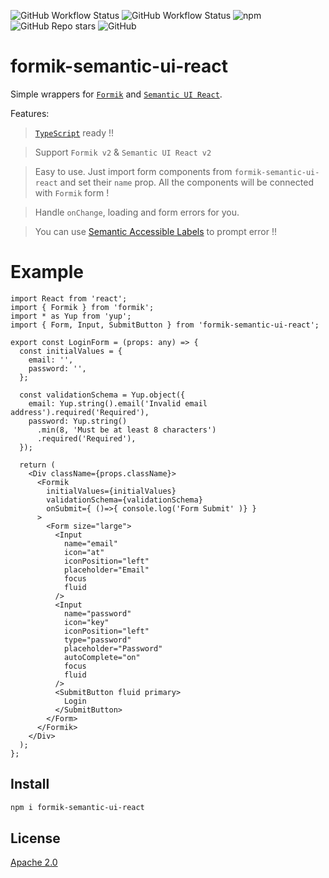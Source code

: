 ![GitHub Workflow Status](https://img.shields.io/github/workflow/status/jt501/formik-semantic-ui-react/Release?label=Release&logo=github&style=for-the-badge)
![GitHub Workflow Status](https://img.shields.io/github/workflow/status/jt501/formik-semantic-ui-react/CI?logo=github&style=for-the-badge)
![npm](https://img.shields.io/npm/dw/formik-semantic-ui-react?color=orange&logo=npm&style=for-the-badge)
![GitHub Repo stars](https://img.shields.io/github/stars/jt501/formik-semantic-ui-react?color=yellow&logo=github&style=for-the-badge)
![GitHub](https://img.shields.io/github/license/jt501/formik-semantic-ui-react?color=red&style=for-the-badge)

# formik-semantic-ui-react

Simple wrappers for [`Formik`](https://formik.org/) and [`Semantic UI React`](https://react.semantic-ui.com/).

Features:
> [`TypeScript`](https://www.typescriptlang.org/) ready !!

> Support `Formik v2` & `Semantic UI React v2`

> Easy to use. Just import form components from `formik-semantic-ui-react` and set their `name` prop. All the components will be connected with `Formik` form !

> Handle `onChange`, loading and form errors for you.

> You can use [Semantic Accessible Labels](https://react.semantic-ui.com/collections/form/#states-field-error) to prompt error !!

# Example
```tsx
import React from 'react';
import { Formik } from 'formik';
import * as Yup from 'yup';
import { Form, Input, SubmitButton } from 'formik-semantic-ui-react';

export const LoginForm = (props: any) => {
  const initialValues = {
    email: '',
    password: '',
  };

  const validationSchema = Yup.object({
    email: Yup.string().email('Invalid email address').required('Required'),
    password: Yup.string()
      .min(8, 'Must be at least 8 characters')
      .required('Required'),
  });

  return (
    <Div className={props.className}>
      <Formik
        initialValues={initialValues}
        validationSchema={validationSchema}
        onSubmit={ ()=>{ console.log('Form Submit' )} }
      >
        <Form size="large">
          <Input
            name="email"
            icon="at"
            iconPosition="left"
            placeholder="Email"
            focus
            fluid
          />
          <Input
            name="password"
            icon="key"
            iconPosition="left"
            type="password"
            placeholder="Password"
            autoComplete="on"
            focus
            fluid
          />
          <SubmitButton fluid primary>
            Login
          </SubmitButton>
        </Form>
      </Formik>
    </Div>
  );
};
```

## Install

``` bash
npm i formik-semantic-ui-react
```

## License
[Apache 2.0](./LICENSE)
